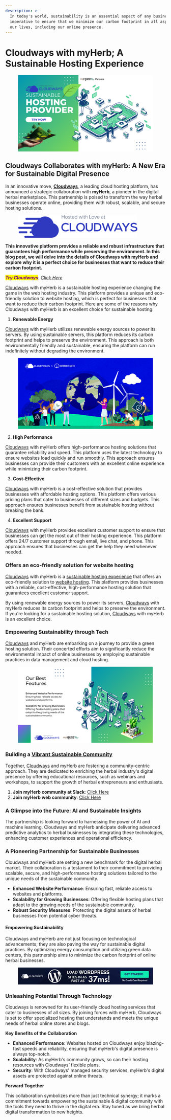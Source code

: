 ```yaml
---
description: >-
  In today's world, sustainability is an essential aspect of any business. It is
  imperative to ensure that we minimize our carbon footprint in all aspects of
  our lives, including our online presence.
---
```


# Cloudways with myHerb; A Sustainable Hosting Experience

<figure><img src=".gitbook/assets/cloudways myHerb partner (1).png" alt=""><figcaption></figcaption></figure>

## Cloudways Collaborates with myHerb: A New Era for Sustainable Digital Presence

In an innovative move, [**Cloudways**](https://www.cloudways.com/en/?id=1605417), a leading cloud hosting platform, has announced a strategic collaboration with **myHerb**, a pioneer in the digital herbal marketplace. This partnership is poised to transform the way herbal businesses operate online, providing them with robust, scalable, and secure hosting solutions.

<figure><img src=".gitbook/assets/05070bcf.png" alt="Cloudways partner with myHerb" width="375"><figcaption></figcaption></figure>

**This innovative platform provides a reliable and robust infrastructure that guarantees high performance while preserving the environment. In this blog post, we will delve into the details of Cloudways with myHerb and explore why it is a perfect choice for businesses that want to reduce their carbon footprint.**

_<mark style="color:purple;">**Try Cloudways**</mark>:_ [_Click Here_](https://www.cloudways.com/en/?id=1605417)

[Cloudways](https://www.cloudways.com/en/?id=1605417) with myHerb is a sustainable hosting experience changing the game in the web hosting industry. This platform provides a unique and eco-friendly solution to website hosting, which is perfect for businesses that want to reduce their carbon footprint. Here are some of the reasons why Cloudways with myHerb is an excellent choice for sustainable hosting:

1. **Renewable Energy**

[Cloudways](https://www.cloudways.com/en/?id=1605417) with myHerb utilizes renewable energy sources to power its servers. By using sustainable servers, this platform reduces its carbon footprint and helps to preserve the environment. This approach is both environmentally friendly and sustainable, ensuring the platform can run indefinitely without degrading the environment.

<figure><img src=".gitbook/assets/CSR-Blog2.jpg" alt=""><figcaption></figcaption></figure>

2. **High Performance**

[Cloudways](https://www.cloudways.com/en/?id=1605417) with myHerb offers high-performance hosting solutions that guarantee reliability and speed. This platform uses the latest technology to ensure websites load quickly and run smoothly. This approach ensures businesses can provide their customers with an excellent online experience while minimizing their carbon footprint.

3. **Cost-Effective**

[Cloudways](https://www.cloudways.com/en/?id=1605417) with myHerb is a cost-effective solution that provides businesses with affordable hosting options. This platform offers various pricing plans that cater to businesses of different sizes and budgets. This approach ensures businesses benefit from sustainable hosting without breaking the bank.

4. **Excellent Support**

[Cloudways](https://www.cloudways.com/en/?id=1605417) with myHerb provides excellent customer support to ensure that businesses can get the most out of their hosting experience. This platform offers 24/7 customer support through email, live chat, and phone. This approach ensures that businesses can get the help they need whenever needed.

### Offers an eco-friendly solution for website hosting

[Cloudways](https://www.cloudways.com/en/?id=1605417) with myHerb is a [sustainable hosting experience](https://www.cloudways.com/en/?id=1605417) that offers an eco-friendly solution to [website hosting](https://www.cloudways.com/en/?id=1605417). This platform provides businesses with a reliable, cost-effective, high-performance hosting solution that guarantees excellent customer support.&#x20;

By using renewable energy sources to power its servers, [Cloudways](https://www.cloudways.com/en/?id=1605417) with myHerb reduces its carbon footprint and helps to preserve the environment. If you're looking for a sustainable hosting solution, [Cloudways](https://www.cloudways.com/en/?id=1605417) with myHerb is an excellent choice.

### Empowering Sustainability through Tech

[Cloudways](https://www.cloudways.com/en/?id=1605417) and myHerb are embarking on a journey to provide a green hosting solution. Their concerted efforts aim to significantly reduce the environmental impact of online businesses by employing sustainable practices in data management and cloud hosting.

<figure><img src=".gitbook/assets/cloudways myHerb partner 1.png" alt=""><figcaption></figcaption></figure>

### Building a [Vibrant Sustainable Community](https://join.slack.com/t/myherbco/shared\_invite/zt-28z4fb1k1-vFbG\_gVtmu7cAsfWUJfGxA)

Together, [Cloudways](https://www.cloudways.com/en/?id=1605417) and myHerb are fostering a community-centric approach. They are dedicated to enriching the herbal industry's digital presence by offering educational resources, such as webinars and workshops, to support the growth of herbal entrepreneurs and enthusiasts.

1. **Join myHerb community at Slack**: [Click Here](https://join.slack.com/t/myherbco/shared\_invite/zt-28z4fb1k1-vFbG\_gVtmu7cAsfWUJfGxA)
2. **Join myHerb web community**: [Click Here](https://myherb.zendesk.com/hc/he-il)

### A Glimpse into the Future: AI and Sustainable Insights

The partnership is looking forward to harnessing the power of AI and machine learning. Cloudways and myHerb anticipate delivering advanced predictive analytics to herbal businesses by integrating these technologies, enhancing customer experiences and operational efficiency.

### A Pioneering Partnership for Sustainable Businesses

Cloudways and myHerb are setting a new benchmark for the digital herbal market. Their collaboration is a testament to their commitment to providing scalable, secure, and high-performance hosting solutions tailored to the unique needs of the sustainable community.

* **Enhanced Website Performance**: Ensuring fast, reliable access to websites and platforms.
* **Scalability for Growing Businesses**: Offering flexible hosting plans that adapt to the growing needs of the sustainable community.
* **Robust Security Measures**: Protecting the digital assets of herbal businesses from potential cyber threats.

#### Empowering Sustainability

Cloudways and myHerb are not just focusing on technological advancements; they are also paving the way for sustainable digital practices. By optimizing energy consumption and utilizing green data centers, this partnership aims to minimize the carbon footprint of online herbal businesses.

<figure><img src=".gitbook/assets/4869f424.jpg" alt=""><figcaption></figcaption></figure>

### **Unleashing Potential Through Technology**

Cloudways is renowned for its user-friendly cloud hosting services that cater to businesses of all sizes. By joining forces with myHerb, Cloudways is set to offer specialized hosting that understands and meets the unique needs of herbal online stores and blogs.

**Key Benefits of the Collaboration**

* **Enhanced Performance**: Websites hosted on Cloudways enjoy blazing-fast speeds and reliability, ensuring that myHerb's digital presence is always top-notch.
* **Scalability**: As myHerb's community grows, so can their hosting resources with Cloudways’ flexible plans.
* **Security**: With Cloudways' managed security services, myHerb's digital assets are protected against online threats.

**Forward Together**

This collaboration symbolizes more than just technical synergy; it marks a commitment towards empowering the sustainable & digital community with the tools they need to thrive in the digital era. Stay tuned as we bring herbal digital transformation to new heights.

